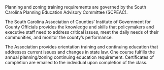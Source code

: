 Planning and zoning training requirements are governed by the South Carolina Planning Education Advisory Committee (SCPEAC).

The South Carolina Association of Counties’ Institute of Government for County Officials provides the knowledge and skills that policymakers 
and executive staff need to address critical issues, meet the daily needs of their communities, and monitor the county’s performance.

The Association provides orientation training and continuing education that addresses current issues and changes in state law. 
One course fulfills the annual planning/zoning continuing education requirement.
Certificates of completion are emailed to the individual upon completion of the class.  
